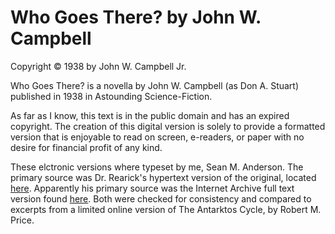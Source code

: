 Who Goes There? by John W. Campbell
===========================
Copyright © 1938 by John W. Campbell Jr.

Who Goes There? is a novella by John W. Campbell (as Don A. Stuart) published in 1938 in Astounding Science-Fiction.

As far as I know, this text is in the public domain and has an expired copyright. The creation of this digital version is solely to provide a formatted version that is enjoyable to read on screen, e-readers, or paper with no desire for financial profit of any kind.

These elctronic versions where typeset by me, Sean M. Anderson. The primary source was Dr. Rearick's hypertext version of the original, located [here][1]. Apparently his primary source was the Internet Archive full text version found [here][2]. Both were checked for consistency and compared to excerpts from a limited online version of The Antarktos Cycle, by Robert M. Price.

[1]:	http://nzr.mvnu.edu/faculty/trearick/english/rearick/readings/manuscri/Who%20Goes%20There/Who%20Goes%20There%20Index.htm "Hypertext Version of Who Goes There?"
[2]:	http://www.archive.org/stream/WhoGoesThere_414/WhoGoesThere.txt "Plaintext version of Who Goes There?"